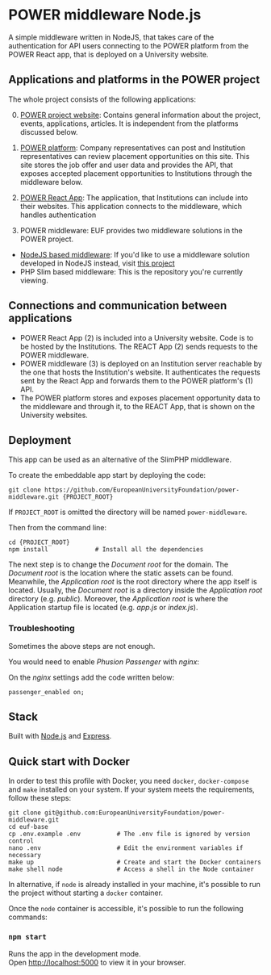 # POWER middleware Node.js

A simple middleware written in NodeJS, that takes care of the authentication for API users connecting to the POWER platform from the POWER React app, that is deployed on a University website.

## Applications and platforms in the POWER project
The whole project consists of the following applications:

0. [POWER project website](https://www.power-placements.eu/): Contains general information about the project, events, applications, articles. It is independent from the platforms discussed below.


1. [POWER platform](https://power.uni-foundation.eu): Company representatives can post and Institution representatives can review placement opportunities on this site. This site stores the job offer and user data and provides the API, that exposes accepted placement opportunities to Institutions through the middleware below.
2. [POWER React App](https://github.com/EuropeanUniversityFoundation/power_react_app): The application, that Institutions can include into their websites. This application connects to the middleware, which handles authentication
3. POWER middleware: EUF provides two middleware solutions in the POWER project.
  - [NodeJS based middleware](https://github.com/EuropeanUniversityFoundation/power-middleware): If you'd like to use a middleware solution developed in NodeJS instead, visit [this project](https://github.com/EuropeanUniversityFoundation/power-middleware)
  - PHP Slim based middleware: This is the repository you're currently viewing.

## Connections and communication between applications
- POWER React App (2) is included into a University website. Code is to be hosted by the Institutions. The REACT App (2) sends requests to the POWER middleware.
- POWER middleware (3) is deployed on an Institution server reachable by the one that hosts the Institution's website. It authenticates the requests sent by the React App and forwards them to the POWER platform's (1) API.
- The POWER platform stores and exposes placement opportunity data to the middleware and through it, to the REACT App, that is shown on the University websites.

## Deployment

This app can be used as an alternative of the SlimPHP middleware.

To create the embeddable app start by deploying the code: 

    git clone https://github.com/EuropeanUniversityFoundation/power-middleware.git {PROJECT_ROOT} 

If `PROJECT_ROOT` is omitted the directory will be named `power-middleware`.

Then from the command line:

    cd {PROJECT_ROOT}
    npm install             # Install all the dependencies

The next step is to change the *Document root* for the domain. The *Document root* is the location where the static assets can be found. Meanwhile, the *Application root* is the root directory where the app itself is located. Usually, the *Document root* is a directory inside the *Application root* directory (e.g. *public*). Moreover, the *Application root* is where the Application startup file is located (e.g. *app.js* or *index.js*).

### Troubleshooting

Sometimes the above steps are not enough.

You would need to enable *Phusion Passenger* with *nginx*:

On the *nginx* settings add the code written below:

    passenger_enabled on;

## Stack

Built with [Node.js](https://nodejs.org/en/) and [Express](https://expressjs.com/).


## Quick start with Docker

In order to test this profile with Docker, you need `docker`, `docker-compose` and `make` installed on your system. If your system meets the requirements, follow these steps:

    git clone git@github.com:EuropeanUniversityFoundation/power-middleware.git
    cd euf-base
    cp .env.example .env          # The .env file is ignored by version control
    nano .env                     # Edit the environment variables if necessary
    make up                       # Create and start the Docker containers
    make shell node               # Access a shell in the Node container

In alternative, if `node` is already installed in your machine, it's possible to run the project without starting a `docker` container.

Once the `node` container is accessible, it's possible to run the following commands:

### `npm start`

Runs the app in the development mode.\
Open [http://localhost:5000](http://localhost:5000) to view it in your browser.